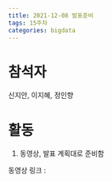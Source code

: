 ```yaml
---
title: 2021-12-08 발표준비
tags: 15주차
categories: bigdata
---
```

# 참석자
신지안, 이지혜, 정인향

# 활동
1. 동영상, 발표 계획대로 준비함

동영상 링크 :

